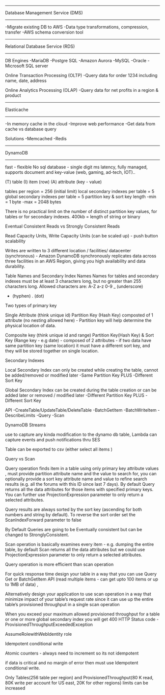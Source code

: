 *********************************
Database Management Service (DMS)
*********************************

-Migrate existing DB to AWS
-Data type transformations, compression, transfer
-AWS schema conversion tool

*********************************
Relational Database Service (RDS)
*********************************

DB Engines
-MariaDB
-Postgre SQL
-Amazon Aurora
-MySQL
-Oracle
-Microsoft SQL server

Online Transaction Processing (OLTP)
-Query data for order 1234 including name, date, address

Online Analytics Processing (OLAP)
-Query data for net profits in a region & product

***********
Elasticache
***********

-In memory cache in the cloud
-Improve web performance
-Get data from cache vs database query

Solutions
-Memcached
-Redis

********
DynamoDB
********

fast - flexible No sql database - single digit ms latency, fully managed, supports document and key-value (web, gaming, ad-tech, IOT)..

(T) table
(I) item (row)
(A) attribute (key - value)

tables per region = 256 (initial limit)
local secondary indexes per table = 5
global secondary indexes per table = 5
partition key & sort key length
-min = 1 byte
-max = 2048 bytes

There is no practical limit on the number of distinct partition key values, for tables or for secondary indexes.
400kb = length of string or binary

Eventual Consistent Reads vs Strongly Consistent Reads

Read Capacity Units, Write Capacity Units (can be scaled up) - push button scalability

Writes are written to 3 different location / facilities/ datacenter (synchronous) - Amazon DynamoDB synchronously replicates data across three facilities in an AWS Region, giving you high availability and data durability.

Table Names and Secondary Index Names
Names for tables and secondary indexes must be at least 3 characters long, but no greater than 255 characters long. Allowed characters are:
A-Z
a-z
0-9
_ (underscore)
- (hyphen)
. (dot)

Two types of primary key

Single Attribute (think unique id)
Partition Key (Hash Key) composted of 1 attribute (no nesting allowed here) - Partition key will help determine the physical location of data.

Composite key (think unique id and range)
Partition Key(Hash Key) & Sort Key (Range key - e.g date) - composed of 2 attributes - if two data have same partition key (same location) it must have a different sort key, and they will be stored together on single location.

Secondary Indexes

Local Secondary Index
can only be created while creating the table, cannot be added/removed or modified later
-Same Partition Key
PLUS
-Different Sort Key

Global Secondary Index
can be created during the table creation or can be added later or removed / modified later
-Different Partition Key
PLUS
-Different Sort Key

API
-CreateTable/UpdateTable/DeleteTable
-BatchGetItem
-BatchWriteItem
-DescribeLimits
-Query
-Scan

DynamoDB Streams

use to capture any kinda modification to the dynamo db table, Lambda can capture events and push notifications thru SES

Table can be exported to csv (either select all items )

Query vs Scan

Query operation finds item in a table using only primary key attribute values , must provide partition attribute name and the value to search for, you can optionally provide a sort key attribute name and value to refine search results (e.g. all the forums with this ID since last 7 days). By default Query returns all the data attributes for those items with specified primary keys. You can further use ProjectionExpression parameter to only return a selected attributes.

Query results are always sorted by the sort key (ascending for both numbers and string by default). To reverse the sort order set the ScanIndexForward parameter to false

By Default Queries are going to be Eventually consistent but can be changed to StronglyConsistent.

Scan operation is basically examines every item - e.g. dumping the entire table, by default Scan returns all the data attributes but we could use ProjectionExpression parameter to only return a selected attributes.

Query operation is more efficient than scan operation

For quick response time design your table in a way that you can use Query Get or BatchGetItem API (read multiple items - can get upto 100 items or up to 1MB of data) ,

Alternatively design your application to use scan operation in a way that minimize impact of your table’s request rate since it can use up the entire table’s provisioned throughput in a single scan operation

When you exceed your maximum allowed provisioned throughput for a table or one or more global secondary index you will get 400 HTTP Status code - ProvisionedThroughputExceededException

AssumeRolewithWebIdentity role

Idempotent conditional write

Atomic counters - always need to increment so its not idempotent

if data is critical and no margin of error then must use Idempotent conditional write.

Only Tables(256 table per region) and ProvisionedThroughput(80 K read, 80K write per account for US east, 20K for other regions) limits can be increased
